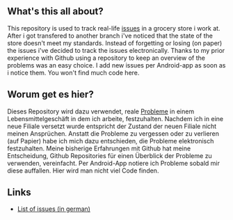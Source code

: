 ## What's this all about?

This repository is used to track real-life [issues](https://github.com/Chelyocarpus/Waldhofstr/issues) in a grocery store i work at.
After i got transfered to another branch i've noticed that the state of the store doesn't meet my standards. Instead of forgetting or losing (on paper) the issues i've decided to track the issues electronically. Thanks to my prior experience with Github using a repository to keep an overview of the problems was an easy choice. I add new issues per Android-app as soon as i notice them. You won't find much code here.

## Worum get es hier?

Dieses Repository wird dazu verwendet, reale [Probleme](https://github.com/Chelyocarpus/Waldhofstr/issues) in einem Lebensmittelgeschäft in dem ich arbeite, festzuhalten.
Nachdem ich in eine neue Filiale versetzt wurde entspricht der Zustand der neuen Filiale nicht meinen Ansprüchen. Anstatt die Probleme zu vergessen oder zu verlieren (auf Papier) habe ich mich dazu entschieden, die Probleme elektronisch festzuhalten. Meine bisherige Erfahrungen mit Github hat meine Entscheidung, Github Repositories für einen Überblick der Probleme zu verwenden, vereinfacht. Per Android-App notiere ich Probleme sobald mir diese auffallen. Hier wird man nicht viel Code finden.

## Links

 * [List of issues (in german)](https://github.com/Chelyocarpus/Waldhofstr/issues)
